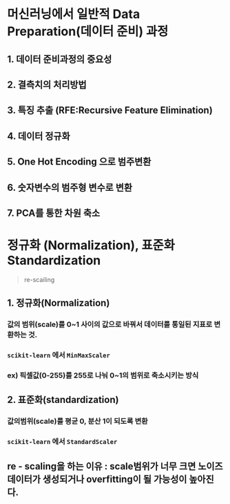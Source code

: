 # 머신러닝에서 일반적 Data Preparation(데이터 준비) 과정

## 1. 데이터 준비과정의 중요성

## 2. 결측치의 처리방법

## 3. 특징 추출 (RFE:Recursive Feature Elimination)

## 4. 데이터 정규화

## 5. One Hot Encoding 으로 범주변환

## 6. 숫자변수의 범주형 변수로 변환

## 7. PCA를 통한 차원 축소





# 정규화 (Normalization), 표준화 Standardization

>  re-scailing

## 1. 정규화(Normalization) 

### 값의 범위(scale)를 0~1 사이의 값으로 바꿔서 데이터를 통일된 지표로 변환하는 것.

### `scikit-learn` 에서 `MinMaxScaler` 

### ex) 픽셀값(0-255)를 255로 나눠 0~1의 범위로 축소시키는 방식



## 2. 표준화(standardization)

### 값의범위(scale)를 평균 0, 분산 1이 되도록 변환

### `scikit-learn` 에서 `StandardScaler` 

## re - scaling을 하는 이유 : scale범위가 너무 크면 노이즈 데이터가 생성되거나 overfitting이 될 가능성이 높아진다.